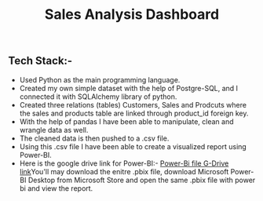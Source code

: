 <h1 align="center">Sales Analysis Dashboard</h1>
<br>
<h2>Tech Stack:- </h2>
<ul>
  <li>Used Python as the main programming language.</li>
  <li>Created my own simple dataset with the help of Postgre-SQL, and I connected it with SQLAlchemy library of python.</li>
  <li>Created three relations (tables) Customers, Sales and Prodcuts where the sales and products table are linked through product_id foreign key.</li>
  <li>With the help of pandas I have been able to manipulate, clean and wrangle data as well.</li>
  <li>The cleaned data is then pushed to a .csv file.</li>
  <li>Using this .csv file I have been able to create a visualized report using Power-BI.</li>
  <li>Here is the google drive link for Power-BI:- <a href="https://drive.google.com/file/d/1unpc6SdT2FCAfSIAWwBYi57wl9NQRqgJ/view?usp=drive_link">Power-Bi file G-Drive link</a>You'll may download the enitre .pbix file, download Microsoft Power-BI Desktop from Microsoft Store and open the same .pbix file with power bi and view the report.</li>
</ul>
